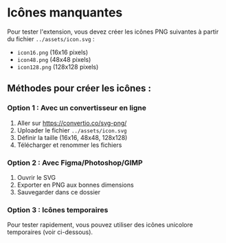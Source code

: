 # Icônes manquantes

Pour tester l'extension, vous devez créer les icônes PNG suivantes à partir du fichier `../assets/icon.svg` :

- `icon16.png` (16x16 pixels)
- `icon48.png` (48x48 pixels) 
- `icon128.png` (128x128 pixels)

## Méthodes pour créer les icônes :

### Option 1 : Avec un convertisseur en ligne
1. Aller sur https://convertio.co/svg-png/
2. Uploader le fichier `../assets/icon.svg`
3. Définir la taille (16x16, 48x48, 128x128)
4. Télécharger et renommer les fichiers

### Option 2 : Avec Figma/Photoshop/GIMP
1. Ouvrir le SVG
2. Exporter en PNG aux bonnes dimensions
3. Sauvegarder dans ce dossier

### Option 3 : Icônes temporaires
Pour tester rapidement, vous pouvez utiliser des icônes unicolore temporaires (voir ci-dessous).
